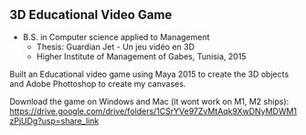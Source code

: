 

## 3D Educational Video Game

* B.S. in Computer science applied to Management
  - Thesis: Guardian Jet - Un jeu vidéo en 3D
  - Higher Institute of Management of Gabes, Tunisia, 2015

Built an Educational video game using Maya 2015 to create the 3D objects and Adobe Phottoshop to create my canvases. 




Download the game on Windows and Mac (it wont work on M1, M2 ships): https://drive.google.com/drive/folders/1CSrYVe97ZvMtAqk9XwDNyMDWM1zPjUDg?usp=share_link
